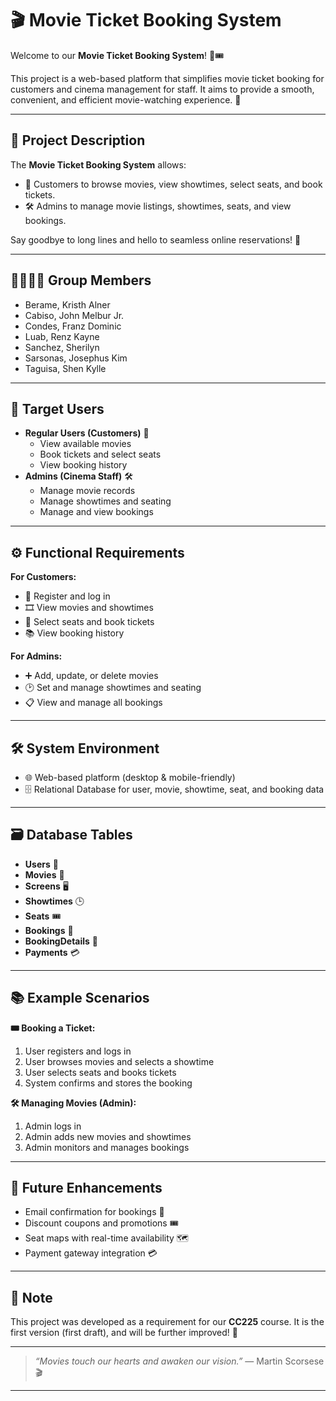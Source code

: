 # 🎬 Movie Ticket Booking System

Welcome to our **Movie Ticket Booking System**! 🍿🎟️

This project is a web-based platform that simplifies movie ticket booking for customers and cinema management for staff. It aims to provide a smooth, convenient, and efficient movie-watching experience. 🚀

---

## 📜 Project Description

The **Movie Ticket Booking System** allows:
- 🎥 Customers to browse movies, view showtimes, select seats, and book tickets.
- 🛠️ Admins to manage movie listings, showtimes, seats, and view bookings.

Say goodbye to long lines and hello to seamless online reservations! 🙌

---

## 👩‍💻👨‍💻 Group Members
- Berame, Kristh Alner
- Cabiso, John Melbur Jr.
- Condes, Franz Dominic
- Luab, Renz Kayne
- Sanchez, Sherilyn
- Sarsonas, Josephus Kim
- Taguisa, Shen Kylle

---

## 🎯 Target Users
- **Regular Users (Customers)** 👥
  - View available movies
  - Book tickets and select seats
  - View booking history
- **Admins (Cinema Staff)** 🛠️
  - Manage movie records
  - Manage showtimes and seating
  - Manage and view bookings

---

## ⚙️ Functional Requirements

**For Customers:**
- 🔐 Register and log in
- 🎞️ View movies and showtimes
- 🎫 Select seats and book tickets
- 📚 View booking history

**For Admins:**
- ➕ Add, update, or delete movies
- 🕑 Set and manage showtimes and seating
- 📋 View and manage all bookings

---

## 🛠️ System Environment
- 🌐 Web-based platform (desktop & mobile-friendly)
- 🗄️ Relational Database for user, movie, showtime, seat, and booking data

---

## 🗃️ Database Tables
- **Users** 👤
- **Movies** 🎥
- **Screens** 🖥️
- **Showtimes** 🕒
- **Seats** 🎟️
- **Bookings** 📝
- **BookingDetails** 📄
- **Payments** 💳

---

## 📚 Example Scenarios

**🎟️ Booking a Ticket:**
1. User registers and logs in
2. User browses movies and selects a showtime
3. User selects seats and books tickets
4. System confirms and stores the booking

**🛠️ Managing Movies (Admin):**
1. Admin logs in
2. Admin adds new movies and showtimes
3. Admin monitors and manages bookings

---

## 🚀 Future Enhancements
- Email confirmation for bookings 📧
- Discount coupons and promotions 🎟️
- Seat maps with real-time availability 🗺️
- Payment gateway integration 💳

---

## 📢 Note

This project was developed as a requirement for our **CC225** course. It is the first version (first draft), and will be further improved! 🚀

---

> _“Movies touch our hearts and awaken our vision.”_ — Martin Scorsese 🎬

---
